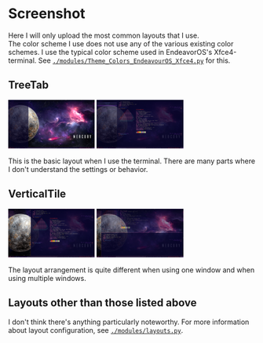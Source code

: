 # Screenshot

Here I will only upload the most common layouts that I use.  
The color scheme I use does not use any of the various existing color schemes. I use the typical color scheme used in EndeavorOS's Xfce4-terminal. See [`./modules/Theme_Colors_EndeavourOS_Xfce4.py`](../modules/Theme_Colors_EndeavourOS_Xfce4.py) for this.


## TreeTab

<img src="./images/EndeavourOS_Qtile_2025-10-01_19-19-51.png" width="35%">&nbsp;<img src="./images/EndeavourOS_Qtile_2025-10-01_19-17-42.png" width="35%">

This is the basic layout when I use the terminal. There are many parts where I don't understand the settings or behavior.


## VerticalTile

<img src="./images/EndeavourOS_Qtile_2025-10-01_19-12-12.png" width="35%">&nbsp;<img src="./images/EndeavourOS_Qtile_2025-10-01_19-12-41.png" width="35%">

The layout arrangement is quite different when using one window and when using multiple windows.


## Layouts other than those listed above

I don't think there's anything particularly noteworthy. For more information about layout configuration, see [`./modules/layouts.py`](../modules/layouts.py).


<!-- -->

